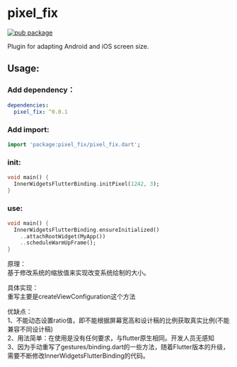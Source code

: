 # pixel_fix

[![pub package](https://img.shields.io/pub/v/pixel_fix.svg)](https://pub.dev/packages/pixel_fix)

Plugin for adapting Android and iOS screen size.

## Usage:

### Add dependency：

```yaml
dependencies:
  pixel_fix: ^0.0.1
```

### Add import:

```dart
import 'package:pixel_fix/pixel_fix.dart';
```

### init:

```dart
void main() {
  InnerWidgetsFlutterBinding.initPixel(1242, 3);
}
```
### use:	
```dart
void main() {
  InnerWidgetsFlutterBinding.ensureInitialized()
    ..attachRootWidget(MyApp())
    ..scheduleWarmUpFrame();
}
```
原理：  
​基于修改系统的缩放值来实现改变系统绘制的大小。

具体实现：  
重写主要是createViewConfiguration这个方法

优缺点：  
1、不能动态设置ratio值，即不能根据屏幕宽高和设计稿的比例获取真实比例(不能兼容不同设计稿)  
2、用法简单：在使用是没有任何要求，与flutter原生相同。开发人员无感知  
3、因为手动重写了gestures/binding.dart的一些方法，随着Flutter版本的升级，需要不断修改InnerWidgetsFlutterBinding的代码。  